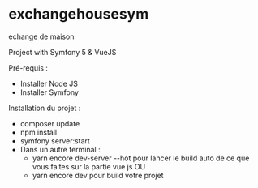 # exchangehousesym
echange de maison

Project with Symfony 5 & VueJS

Pré-requis : 

- Installer Node JS 
- Installer Symfony 

Installation du projet : 
- composer update
- npm install
- symfony server:start
- Dans un autre terminal :
    -   yarn encore dev-server --hot pour lancer le build auto de ce que vous faites sur la partie vue js
    OU
    -   yarn encore dev  pour build votre projet

